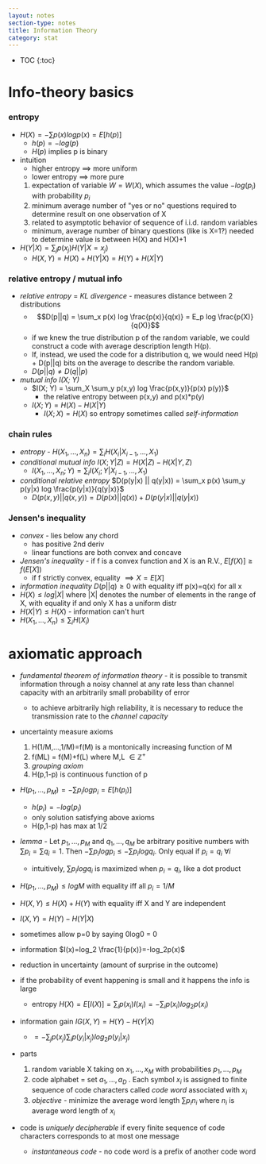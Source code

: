 ```yaml
---
layout: notes
section-type: notes
title: Information Theory
category: stat
---
```


* TOC
{:toc}

# Info-theory basics
### entropy
- $H(X) = - \sum p(x) log p(x) = E[h(p)]$
	- $h(p)= - log(p)$
	- $H(p)$ implies p is binary
- intuition
	- higher entropy $\implies$ more uniform
	- lower entropy $\implies$ more pure
	1. expectation of variable $W=W(X)$, which assumes the value $-log(p_i)$ with probability $p_i$
	2. minimum average number of "yes or no" questions required to determine result on one observation of X
	3. related to asymptotic behavior of sequence of i.i.d. random variables
	- minimum, average number of binary questions (like is X=1?) needed to determine value is between H(X) and H(X)+1
- $H(Y|X)=\sum_j p(x_j) H(Y|X=x_j)$
	- $H(X,Y)=H(X)+H(Y|X) =H(Y)+H(X|Y)$
	
### relative entropy / mutual info
- *relative entropy* = *KL divergence* - measures distance between 2 distributions
	- $$D(p||q) = \sum_x p(x) log \frac{p(x)}{q(x)} = E_p log \frac{p(X)}{q(X)}$$
	- if we knew the true distribution p of the random variable, we could construct a code with average description length H(p). 
	- If, instead, we used the code for a distribution q, we would need H(p) + D(p||q) bits on the average to describe the random variable.
	- $D(p||q) \neq D(q||p)$
- *mutual info I(X; Y)*
	- $I(X; Y) = \sum_X \sum_y p(x,y) log \frac{p(x,y)}{p(x) p(y)}$
		- the relative entropy between p(x,y) and p(x)*p(y)
	- $I(X; Y) = H(X) - H(X|Y)$
		- $I(X; X) = H(X)$ so entropy sometimes called *self-information*
	
### chain rules
- *entropy* - $H(X_1, ..., X_n) = \sum_i H(X_i | X_{i-1}, ..., X_1)$
- *conditional mutual info* $I(X; Y|Z) = H(X|Z) - H(X|Y,Z)$
	- $I(X_1, ..., X_n; Y) = \sum_i I(X_i; Y|X_{i-1}, ... , X_1)$
- *conditional relative entropy* $D(p(y|x) || q(y|x)) = \sum_x p(x) \sum_y p(y|x) log \frac{p(y|x)}{q(y|x)}$
	- $D(p(x, y)||q(x, y)) = D(p(x)||q(x)) + D(p(y|x)||q(y|x))$
	
### Jensen's inequality
- *convex* - lies below any chord
	- has positive 2nd deriv
	- linear functions are both convex and concave
- *Jensen's inequality* - if f is a convex function and X is an R.V., $E[f(X)] \geq f(E[X])$
	- if f strictly convex, equality $\implies X=E[X]$
- *information inequality* $D(p||q) \geq 0$ with equality iff p(x)=q(x) for all x
- $H(X) \leq log |X|$ where |X| denotes the number of elements in the range of X, with equality if and only X has a uniform distr
- $H(X|Y) \leq H(X)$ - information can't hurt
- $H(X_1, ..., X_n) \leq \sum_i H(X_i)$

# axiomatic approach
- *fundamental theorem of information theory* - it is possible to transmit information through a noisy channel at any rate less than channel capacity with an arbitrarily small probability of error
	- to achieve arbitrarily high reliability, it is necessary to reduce the transmission rate to the *channel capacity*
- uncertainty measure axioms
	1. H(1/M,...,1/M)=f(M) is a montonically increasing function of M
	2. f(ML) = f(M)+f(L) where M,L $\in \mathbb{Z}^+$
	3. *grouping axiom*
	4. H(p,1-p) is continuous function of p
- $H(p_1,...,p_M) = - \sum p_i log p_i = E[h(p_i)]$
	- $h(p_i)= - log(p_i)$
	- only solution satisfying above axioms
	- H(p,1-p) has max at 1/2
- *lemma* - Let $p_1,...,p_M$ and $q_1,...,q_M$ be arbitrary positive numbers with $\sum p_i = \sum q_i = 1$. Then $-\sum p_i log p_i \leq - \sum p_i log q_i$. Only equal if $p_i = q_i \: \forall i$
	- intuitively, $\sum p_i log q_i$ is maximized when $p_i=q_i$, like a dot product
- $H(p_1,...,p_M) \leq log M$ with equality iff  all $p_i = 1/M$
- $H(X,Y) \leq H(X) + H(Y)$ with equality iff X and Y are independent
- $I(X,Y)=H(Y)-H(Y|X)$
- sometimes allow p=0 by saying 0log0 = 0
- information $I(x)=log_2 \frac{1}{p(x)}=-log_2p(x)$
- reduction in uncertainty (amount of surprise in the outcome)
- if the probability of event happening is small and it happens the info is large
    - entropy $H(X)=E[I(X)]=\sum_i p(x_i)I(x_i)=-\sum_i p(x_i)log_2 p(x_i)$
- information gain $IG(X,Y)=H(Y)-H(Y|X)$

    - $=-\sum_j p(x_j) \sum_i p(y_i|x_j) log_2 p(y_i|x_j)$
- parts
	1. random variable X taking on $x_1,...,x_M$ with probabilities $p_1,...,p_M$
	2. code alphabet = set $a_1,...,a_D$ . Each symbol $x_i$ is assigned to finite sequence of code characters called *code word* associated with $x_i$
	3. *objective* - minimize the average word length $\sum p_i n_i$ where $n_i$ is average word length of $x_i$
- code is *uniquely decipherable* if every finite sequence of code characters corresponds to at most one message
	- *instantaneous code* - no code word is a prefix of another code word